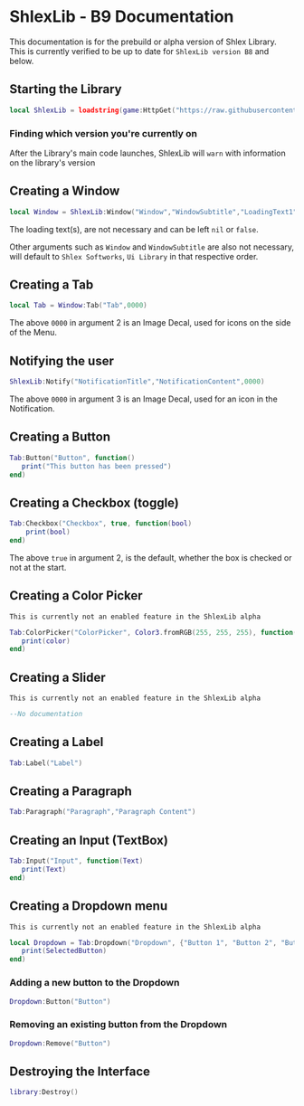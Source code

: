 # ShlexLib - B9 Documentation
This documentation is for the prebuild or alpha version of Shlex Library. This is currently verified to be up to date for ```ShlexLib version B8``` and below.

## Starting the Library
```lua
local ShlexLib = loadstring(game:HttpGet("https://raw.githubusercontent.com/shlexsoftworks/ui/main/source"),true)()
```

### Finding which version you're currently on
After the Library's main code launches, ShlexLib will `warn` with information on the library's version

## Creating a Window
```lua
local Window = ShlexLib:Window("Window","WindowSubtitle","LoadingText1","LoadingText2","LoadingText3","LoadingTextFinal")
```

The loading text(s), are not necessary and can be left `nil` or `false`. 

Other arguments such as `Window` and `WindowSubtitle` are also not necessary, will default to `Shlex Softworks`, `Ui Library` in that respective order.

## Creating a Tab
```lua
local Tab = Window:Tab("Tab",0000)
```

The above ``0000`` in argument 2 is an Image Decal, used for icons on the side of the Menu.

## Notifying the user
```lua
ShlexLib:Notify("NotificationTitle","NotificationContent",0000)
```

The above ``0000`` in argument 3 is an Image Decal, used for an icon in the Notification.

## Creating a Button
```lua
Tab:Button("Button", function()
   print("This button has been pressed")
end)
```

## Creating a Checkbox (toggle)
```lua
Tab:Checkbox("Checkbox", true, function(bool)
    print(bool)
end)
```

The above ``true`` in argument 2, is the default, whether the box is checked or not at the start.

## Creating a Color Picker
``This is currently not an enabled feature in the ShlexLib alpha``
```lua
Tab:ColorPicker("ColorPicker", Color3.fromRGB(255, 255, 255), function(color)
   print(color)
end)
```

## Creating a Slider
``This is currently not an enabled feature in the ShlexLib alpha``
```lua
--No documentation
```

## Creating a Label
```lua
Tab:Label("Label")
```

## Creating a Paragraph
```lua
Tab:Paragraph("Paragraph","Paragraph Content")
```

## Creating an Input (TextBox)
```lua
Tab:Input("Input", function(Text)
   print(Text)
end)
```

## Creating a Dropdown menu
``This is currently not an enabled feature in the ShlexLib alpha``
```lua
local Dropdown = Tab:Dropdown("Dropdown", {"Button 1", "Button 2", "Button 3"}, function(SelectedButton)
   print(SelectedButton)
end)
```

### Adding a new button to the Dropdown
```lua
Dropdown:Button("Button")
```

### Removing an existing button from the Dropdown
```lua
Dropdown:Remove("Button")
```

## Destroying the Interface
```lua
library:Destroy()
```

